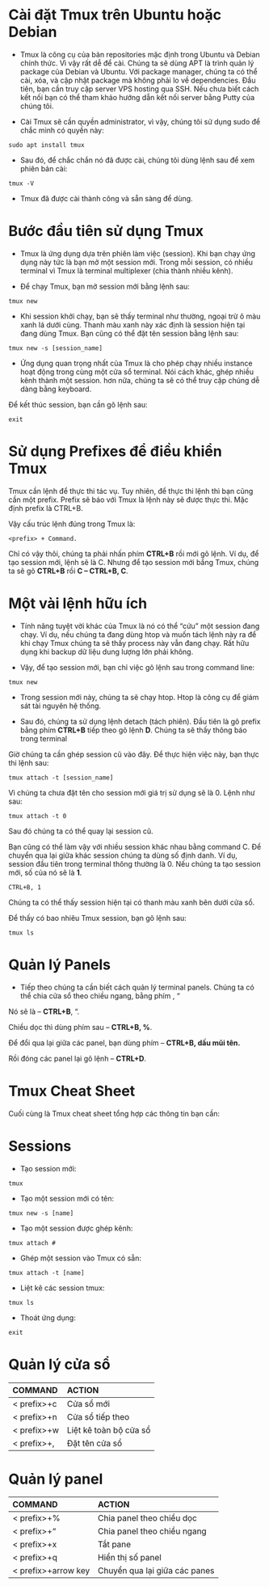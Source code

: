 # Cài đặt Tmux trên Ubuntu hoặc Debian
* Tmux là công cụ của bản repositories mặc định trong Ubuntu và Debian chính thức. Vì vậy rất dễ để cài. Chúng ta sẽ dùng APT là trình quản lý package của Debian và Ubuntu. Với package manager, chúng ta có thể cài, xóa, và cập nhật package mà không phải lo về dependencies. Đầu tiên, bạn cần truy cập server VPS hosting qua SSH. Nếu chưa biết cách kết nối bạn có thể tham khảo hướng dẫn kết nối server bằng Putty của chúng tôi.

* Cài Tmux sẽ cần quyền administrator, vì vậy, chúng tôi sử dụng sudo để chắc mình có quyền này:
```
sudo apt install tmux
```
* Sau đó, để chắc chắn nó đã được cài, chúng tôi dùng lệnh sau để xem phiên bản cài:
```
tmux -V
```
* Tmux đã được cài thành công và sẵn sàng để dùng.

# Bước đầu tiên sử dụng Tmux
* Tmux là ứng dụng dựa trên phiên làm việc (session). Khi bạn chạy ứng dụng này tức là bạn mở một session mới. Trong mỗi session, có nhiều terminal vì Tmux là terminal multiplexer (chia thành nhiều kênh).

* Để chạy Tmux, bạn mở session mới bằng lệnh sau:
```
tmux new
```
* Khi session khởi chạy, bạn sẽ thấy terminal như thường, ngoại trừ ô màu xanh lá dưới cùng. Thanh màu xanh này xác định là session hiện tại đang dùng Tmux. Bạn cũng có thể đặt tên session bằng lệnh sau:
```
tmux new -s [session_name]
```
* Ứng dụng quan trọng nhất của Tmux là cho phép chạy nhiều instance hoạt động trong cùng một cửa sổ terminal. Nói cách khác, ghép nhiều kênh thành một session. hơn nữa, chúng ta sẽ có thể truy cập chúng dễ dàng bằng keyboard.

Để kết thúc session, bạn cần gõ lệnh sau:
```
exit
```
# Sử dụng Prefixes để điều khiển Tmux
Tmux cần lệnh để thực thi tác vụ. Tuy nhiên, để thực thi lệnh thì bạn cũng cần một prefix. Prefix sẽ báo với Tmux là lệnh này sẽ được thực thi. Mặc định prefix là CTRL+B.

Vậy cấu trúc lệnh đúng trong Tmux là:
```
<prefix> + Command.
```
Chỉ có vậy thôi, chúng ta phải nhấn phím **CTRL+B** rồi mới gõ lệnh. Ví dụ, để tạo session mới, lệnh sẽ là C. Nhưng để tạo session mới bắng Tmux, chúng ta sẽ gõ **CTRL+B** rồi **C – CTRL+B, C**.

# Một vài lệnh hữu ích
* Tính năng tuyệt vời khác của Tmux là nó có thể “cứu” một session đang chạy. Ví dụ, nếu chúng ta đang dùng htop và muốn tách lệnh này ra để khi chạy Tmux chúng ta sẽ thấy process này vẫn đang chạy. Rất hữu dụng khi backup dữ liệu dung lượng lớn phải không.

* Vậy, để tạo session mới, bạn chỉ việc gõ lệnh sau trong command line:
```
tmux new
```
* Trong session mới này, chúng ta sẽ chạy htop. Htop là công cụ để giám sát tài nguyên hệ thống.

* Sau đó, chúng ta sử dụng lệnh detach (tách phiên). Đầu tiên là gõ prefix bằng phím **CTRL+B** tiếp theo gõ lệnh **D**. Chúng ta sẽ thấy thông báo trong terminal

Giờ chúng ta cần ghép session cũ vào đây. Để thực hiện việc này, bạn thực thi lệnh sau:
```
tmux attach -t [session_name]
```
Vì chúng ta chưa đặt tên cho session mới giá trị sử dụng sẽ là 0. Lệnh như sau:
```
tmux attach -t 0
```
Sau đó chúng ta có thể quay lại session cũ.

Bạn cũng có thể làm vậy với nhiều session khác nhau bằng command C. Để chuyển qua lại giữa khác session chúng ta dùng số định danh. Ví dụ, session đầu tiên trong terminal thông thường là 0. Nếu chúng ta tạo session mới, số của nó sẽ là **1**.
```
CTRL+B, 1
```
Chúng ta có thể thấy session hiện tại có thanh màu xanh bên dưới cửa sổ.

Để thấy có bao nhiêu Tmux session, bạn gõ lệnh sau:
```
tmux ls
```
# Quản lý Panels
* Tiếp theo chúng ta cần biết cách quản lý terminal panels. Chúng ta có thể chia cửa sổ theo chiều ngang, bằng phím **<prefix>**, “

Nó sẽ là – **CTRL+B**, “.

Chiều dọc thì dùng phím sau – **CTRL+B, %**.

Để đổi qua lại giữa các panel, bạn dùng phím – **CTRL+B, dấu mũi tên.**

Rồi đóng các panel lại gõ lệnh – **CTRL+D**.

# Tmux Cheat Sheet
Cuối cùng là Tmux cheat sheet tổng hợp các thông tin bạn cần:

# Sessions
* Tạo session mới:
```
tmux
  ```
* Tạo một session mới có tên:
```
tmux new -s [name]
  ```
* Tạo một session được ghép kênh:
```
tmux attach #
  ```
* Ghép một session vào Tmux có sẵn:
```
tmux attach -t [name]
  ```
* Liệt kê các session tmux:
```
tmux ls
  ```
* Thoát ứng dụng:
```
exit
```
  # Quản lý cửa sổ
	
|COMMAND| ACTION |
| :---- | :---- | 
| < prefix>+c | Cửa sổ mới
| < prefix>+n | Cửa sổ tiếp theo
| < prefix>+w | Liệt kê toàn bộ cửa sổ
| < prefix>+, | Đặt tên cửa sổ
		
# Quản lý panel
		
|COMMAND| ACTION |
| :---- | :---- | 
| < prefix>+% | Chia panel theo chiều dọc
| < prefix>+“ | Chia panel theo chiều ngang
| < prefix>+x | Tắt pane
| < prefix>+q | Hiển thị số panel
| < prefix>+arrow key | Chuyển qua lại giữa các panes


